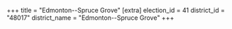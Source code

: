 +++
title = "Edmonton--Spruce Grove"
[extra]
election_id = 41
district_id = "48017"
district_name = "Edmonton--Spruce Grove"
+++
